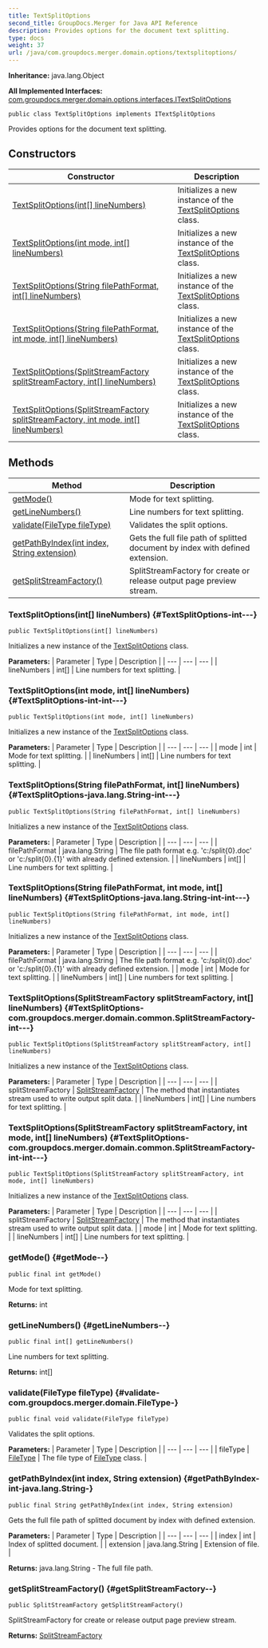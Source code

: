 ```yaml
---
title: TextSplitOptions
second_title: GroupDocs.Merger for Java API Reference
description: Provides options for the document text splitting.
type: docs
weight: 37
url: /java/com.groupdocs.merger.domain.options/textsplitoptions/
---
```

**Inheritance:**
java.lang.Object

**All Implemented Interfaces:**
[com.groupdocs.merger.domain.options.interfaces.ITextSplitOptions](../../com.groupdocs.merger.domain.options.interfaces/itextsplitoptions)
```
public class TextSplitOptions implements ITextSplitOptions
```

Provides options for the document text splitting.
## Constructors

| Constructor | Description |
| --- | --- |
| [TextSplitOptions(int[] lineNumbers)](#TextSplitOptions-int---) | Initializes a new instance of the [TextSplitOptions](../../com.groupdocs.merger.domain.options/textsplitoptions) class. |
| [TextSplitOptions(int mode, int[] lineNumbers)](#TextSplitOptions-int-int---) | Initializes a new instance of the [TextSplitOptions](../../com.groupdocs.merger.domain.options/textsplitoptions) class. |
| [TextSplitOptions(String filePathFormat, int[] lineNumbers)](#TextSplitOptions-java.lang.String-int---) | Initializes a new instance of the [TextSplitOptions](../../com.groupdocs.merger.domain.options/textsplitoptions) class. |
| [TextSplitOptions(String filePathFormat, int mode, int[] lineNumbers)](#TextSplitOptions-java.lang.String-int-int---) | Initializes a new instance of the [TextSplitOptions](../../com.groupdocs.merger.domain.options/textsplitoptions) class. |
| [TextSplitOptions(SplitStreamFactory splitStreamFactory, int[] lineNumbers)](#TextSplitOptions-com.groupdocs.merger.domain.common.SplitStreamFactory-int---) | Initializes a new instance of the [TextSplitOptions](../../com.groupdocs.merger.domain.options/textsplitoptions) class. |
| [TextSplitOptions(SplitStreamFactory splitStreamFactory, int mode, int[] lineNumbers)](#TextSplitOptions-com.groupdocs.merger.domain.common.SplitStreamFactory-int-int---) | Initializes a new instance of the [TextSplitOptions](../../com.groupdocs.merger.domain.options/textsplitoptions) class. |
## Methods

| Method | Description |
| --- | --- |
| [getMode()](#getMode--) | Mode for text splitting. |
| [getLineNumbers()](#getLineNumbers--) | Line numbers for text splitting. |
| [validate(FileType fileType)](#validate-com.groupdocs.merger.domain.FileType-) | Validates the split options. |
| [getPathByIndex(int index, String extension)](#getPathByIndex-int-java.lang.String-) | Gets the full file path of splitted document by index with defined extension. |
| [getSplitStreamFactory()](#getSplitStreamFactory--) | SplitStreamFactory for create or release output page preview stream. |
### TextSplitOptions(int[] lineNumbers) {#TextSplitOptions-int---}
```
public TextSplitOptions(int[] lineNumbers)
```


Initializes a new instance of the [TextSplitOptions](../../com.groupdocs.merger.domain.options/textsplitoptions) class.

**Parameters:**
| Parameter | Type | Description |
| --- | --- | --- |
| lineNumbers | int[] | Line numbers for text splitting. |

### TextSplitOptions(int mode, int[] lineNumbers) {#TextSplitOptions-int-int---}
```
public TextSplitOptions(int mode, int[] lineNumbers)
```


Initializes a new instance of the [TextSplitOptions](../../com.groupdocs.merger.domain.options/textsplitoptions) class.

**Parameters:**
| Parameter | Type | Description |
| --- | --- | --- |
| mode | int | Mode for text splitting. |
| lineNumbers | int[] | Line numbers for text splitting. |

### TextSplitOptions(String filePathFormat, int[] lineNumbers) {#TextSplitOptions-java.lang.String-int---}
```
public TextSplitOptions(String filePathFormat, int[] lineNumbers)
```


Initializes a new instance of the [TextSplitOptions](../../com.groupdocs.merger.domain.options/textsplitoptions) class.

**Parameters:**
| Parameter | Type | Description |
| --- | --- | --- |
| filePathFormat | java.lang.String | The file path format e.g. 'c:/split\{0\}.doc' or 'c:/split\{0\}.\{1\}' with already defined extension. |
| lineNumbers | int[] | Line numbers for text splitting. |

### TextSplitOptions(String filePathFormat, int mode, int[] lineNumbers) {#TextSplitOptions-java.lang.String-int-int---}
```
public TextSplitOptions(String filePathFormat, int mode, int[] lineNumbers)
```


Initializes a new instance of the [TextSplitOptions](../../com.groupdocs.merger.domain.options/textsplitoptions) class.

**Parameters:**
| Parameter | Type | Description |
| --- | --- | --- |
| filePathFormat | java.lang.String | The file path format e.g. 'c:/split\{0\}.doc' or 'c:/split\{0\}.\{1\}' with already defined extension. |
| mode | int | Mode for text splitting. |
| lineNumbers | int[] | Line numbers for text splitting. |

### TextSplitOptions(SplitStreamFactory splitStreamFactory, int[] lineNumbers) {#TextSplitOptions-com.groupdocs.merger.domain.common.SplitStreamFactory-int---}
```
public TextSplitOptions(SplitStreamFactory splitStreamFactory, int[] lineNumbers)
```


Initializes a new instance of the [TextSplitOptions](../../com.groupdocs.merger.domain.options/textsplitoptions) class.

**Parameters:**
| Parameter | Type | Description |
| --- | --- | --- |
| splitStreamFactory | [SplitStreamFactory](../../com.groupdocs.merger.domain.common/splitstreamfactory) | The method that instantiates stream used to write output split data. |
| lineNumbers | int[] | Line numbers for text splitting. |

### TextSplitOptions(SplitStreamFactory splitStreamFactory, int mode, int[] lineNumbers) {#TextSplitOptions-com.groupdocs.merger.domain.common.SplitStreamFactory-int-int---}
```
public TextSplitOptions(SplitStreamFactory splitStreamFactory, int mode, int[] lineNumbers)
```


Initializes a new instance of the [TextSplitOptions](../../com.groupdocs.merger.domain.options/textsplitoptions) class.

**Parameters:**
| Parameter | Type | Description |
| --- | --- | --- |
| splitStreamFactory | [SplitStreamFactory](../../com.groupdocs.merger.domain.common/splitstreamfactory) | The method that instantiates stream used to write output split data. |
| mode | int | Mode for text splitting. |
| lineNumbers | int[] | Line numbers for text splitting. |

### getMode() {#getMode--}
```
public final int getMode()
```


Mode for text splitting.

**Returns:**
int
### getLineNumbers() {#getLineNumbers--}
```
public final int[] getLineNumbers()
```


Line numbers for text splitting.

**Returns:**
int[]
### validate(FileType fileType) {#validate-com.groupdocs.merger.domain.FileType-}
```
public final void validate(FileType fileType)
```


Validates the split options.

**Parameters:**
| Parameter | Type | Description |
| --- | --- | --- |
| fileType | [FileType](../../com.groupdocs.merger.domain/filetype) | The file type of [FileType](../../com.groupdocs.merger.domain/filetype) class. |

### getPathByIndex(int index, String extension) {#getPathByIndex-int-java.lang.String-}
```
public final String getPathByIndex(int index, String extension)
```


Gets the full file path of splitted document by index with defined extension.

**Parameters:**
| Parameter | Type | Description |
| --- | --- | --- |
| index | int | Index of splitted document. |
| extension | java.lang.String | Extension of file. |

**Returns:**
java.lang.String - The full file path.
### getSplitStreamFactory() {#getSplitStreamFactory--}
```
public SplitStreamFactory getSplitStreamFactory()
```


SplitStreamFactory for create or release output page preview stream.

**Returns:**
[SplitStreamFactory](../../com.groupdocs.merger.domain.common/splitstreamfactory)
